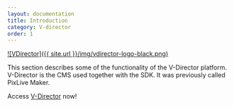 ```yaml
---
layout: documentation
title: Introduction
category: V-director
order: 1
---
```


[![VDirector]({{ site.url }}/img/vdirector-logo-black.png)](https://armanager.vidinoti.com)

This section describes some of the functionality of the V-Director platform. V-Director is the CMS used together with the SDK. It was previously called PixLive Maker.

Access [V-Director](https://armanager.vidinoti.com) now!
